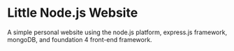 Little Node.js Website
===================

A simple personal website using the node.js platform, express.js framework, mongoDB, and foundation 4 front-end framework.
